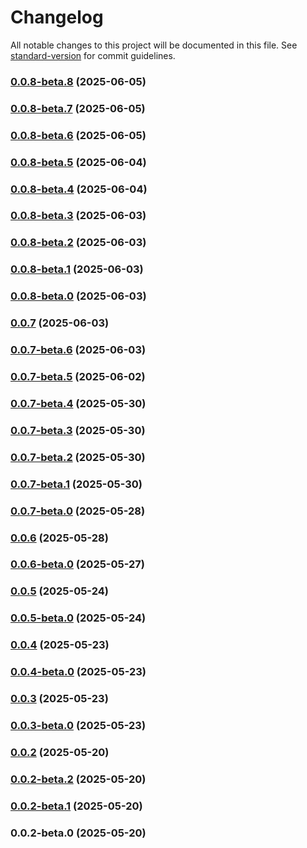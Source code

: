 # Changelog

All notable changes to this project will be documented in this file. See [standard-version](https://github.com/conventional-changelog/standard-version) for commit guidelines.

### [0.0.8-beta.8](https://github.com/devx-commerce/plugin-strapi/compare/v0.0.8-beta.7...v0.0.8-beta.8) (2025-06-05)

### [0.0.8-beta.7](https://github.com/devx-commerce/plugin-strapi/compare/v0.0.8-beta.6...v0.0.8-beta.7) (2025-06-05)

### [0.0.8-beta.6](https://github.com/devx-commerce/plugin-strapi/compare/v0.0.8-beta.5...v0.0.8-beta.6) (2025-06-05)

### [0.0.8-beta.5](https://github.com/devx-commerce/plugin-strapi/compare/v0.0.8-beta.4...v0.0.8-beta.5) (2025-06-04)

### [0.0.8-beta.4](https://github.com/devx-commerce/plugin-strapi/compare/v0.0.8-beta.3...v0.0.8-beta.4) (2025-06-04)

### [0.0.8-beta.3](https://github.com/devx-commerce/plugin-strapi/compare/v0.0.8-beta.2...v0.0.8-beta.3) (2025-06-03)

### [0.0.8-beta.2](https://github.com/devx-commerce/plugin-strapi/compare/v0.0.8-beta.1...v0.0.8-beta.2) (2025-06-03)

### [0.0.8-beta.1](https://github.com/devx-commerce/plugin-strapi/compare/v0.0.8-beta.0...v0.0.8-beta.1) (2025-06-03)

### [0.0.8-beta.0](https://github.com/devx-commerce/plugin-strapi/compare/v0.0.7...v0.0.8-beta.0) (2025-06-03)

### [0.0.7](https://github.com/devx-commerce/plugin-strapi/compare/v0.0.7-beta.6...v0.0.7) (2025-06-03)

### [0.0.7-beta.6](https://github.com/devx-commerce/plugin-strapi/compare/v0.0.7-beta.5...v0.0.7-beta.6) (2025-06-03)

### [0.0.7-beta.5](https://github.com/devx-commerce/plugin-strapi/compare/v0.0.7-beta.4...v0.0.7-beta.5) (2025-06-02)

### [0.0.7-beta.4](https://github.com/devx-commerce/plugin-strapi/compare/v0.0.7-beta.3...v0.0.7-beta.4) (2025-05-30)

### [0.0.7-beta.3](https://github.com/devx-commerce/plugin-strapi/compare/v0.0.7-beta.2...v0.0.7-beta.3) (2025-05-30)

### [0.0.7-beta.2](https://github.com/devx-commerce/plugin-strapi/compare/v0.0.7-beta.1...v0.0.7-beta.2) (2025-05-30)

### [0.0.7-beta.1](https://github.com/devx-commerce/plugin-strapi/compare/v0.0.7-beta.0...v0.0.7-beta.1) (2025-05-30)

### [0.0.7-beta.0](https://github.com/devx-commerce/plugin-strapi/compare/v0.0.6...v0.0.7-beta.0) (2025-05-28)

### [0.0.6](https://github.com/devx-commerce/plugin-strapi/compare/v0.0.6-beta.0...v0.0.6) (2025-05-28)

### [0.0.6-beta.0](https://github.com/devx-commerce/plugin-strapi/compare/v0.0.5...v0.0.6-beta.0) (2025-05-27)

### [0.0.5](https://github.com/devx-commerce/plugin-strapi/compare/v0.0.5-beta.0...v0.0.5) (2025-05-24)

### [0.0.5-beta.0](https://github.com/devx-commerce/plugin-strapi/compare/v0.0.4...v0.0.5-beta.0) (2025-05-24)

### [0.0.4](https://github.com/devx-commerce/plugin-strapi/compare/v0.0.4-beta.0...v0.0.4) (2025-05-23)

### [0.0.4-beta.0](https://github.com/devx-commerce/plugin-strapi/compare/v0.0.3...v0.0.4-beta.0) (2025-05-23)

### [0.0.3](https://github.com/devx-commerce/plugin-strapi/compare/v0.0.3-beta.0...v0.0.3) (2025-05-23)

### [0.0.3-beta.0](https://github.com/devx-commerce/plugin-strapi/compare/v0.0.2...v0.0.3-beta.0) (2025-05-23)

### [0.0.2](https://github.com/devx-commerce/plugin-strapi/compare/v0.0.2-beta.2...v0.0.2) (2025-05-20)

### [0.0.2-beta.2](https://github.com/devx-commerce/plugin-strapi/compare/v0.0.2-beta.1...v0.0.2-beta.2) (2025-05-20)

### [0.0.2-beta.1](https://github.com/devx-commerce/plugin-strapi/compare/v0.0.2-beta.0...v0.0.2-beta.1) (2025-05-20)

### 0.0.2-beta.0 (2025-05-20)
